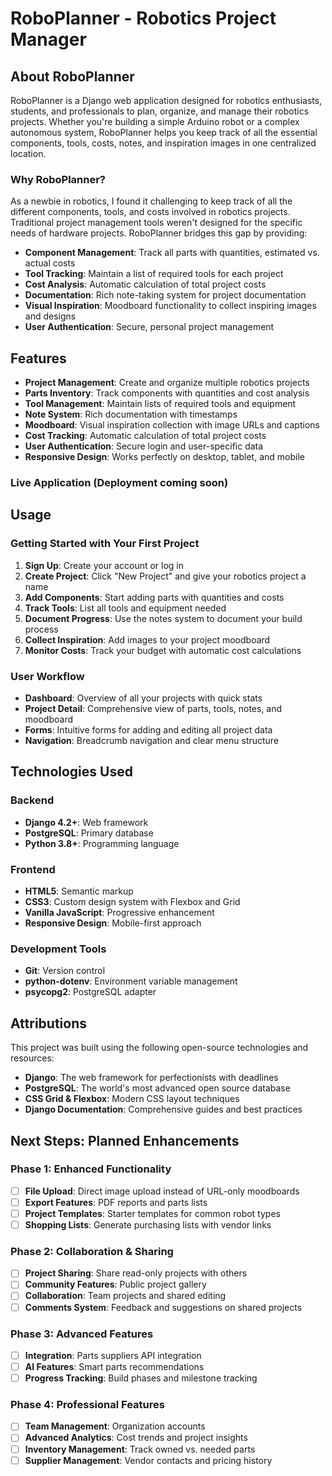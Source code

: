 # RoboPlanner - Robotics Project Manager

## About RoboPlanner

RoboPlanner is a Django web application designed for robotics enthusiasts, students, and professionals to plan, organize, and manage their robotics projects. Whether you're building a simple Arduino robot or a complex autonomous system, RoboPlanner helps you keep track of all the essential components, tools, costs, notes, and inspiration images in one centralized location.

### Why RoboPlanner?

As a newbie in robotics, I found it challenging to keep track of all the different components, tools, and costs involved in robotics projects. Traditional project management tools weren't designed for the specific needs of hardware projects. RoboPlanner bridges this gap by providing:

- **Component Management**: Track all parts with quantities, estimated vs. actual costs
- **Tool Tracking**: Maintain a list of required tools for each project
- **Cost Analysis**: Automatic calculation of total project costs
- **Documentation**: Rich note-taking system for project documentation
- **Visual Inspiration**: Moodboard functionality to collect inspiring images and designs
- **User Authentication**: Secure, personal project management

## Features

- **Project Management**: Create and organize multiple robotics projects
- **Parts Inventory**: Track components with quantities and cost analysis
- **Tool Management**: Maintain lists of required tools and equipment
- **Note System**: Rich documentation with timestamps
- **Moodboard**: Visual inspiration collection with image URLs and captions
- **Cost Tracking**: Automatic calculation of total project costs
- **User Authentication**: Secure login and user-specific data
- **Responsive Design**: Works perfectly on desktop, tablet, and mobile


### Live Application (Deployment coming soon)

## Usage

### Getting Started with Your First Project

1. **Sign Up**: Create your account or log in
2. **Create Project**: Click "New Project" and give your robotics project a name
3. **Add Components**: Start adding parts with quantities and costs
4. **Track Tools**: List all tools and equipment needed
5. **Document Progress**: Use the notes system to document your build process
6. **Collect Inspiration**: Add images to your project moodboard
7. **Monitor Costs**: Track your budget with automatic cost calculations

### User Workflow

- **Dashboard**: Overview of all your projects with quick stats
- **Project Detail**: Comprehensive view of parts, tools, notes, and moodboard
- **Forms**: Intuitive forms for adding and editing all project data
- **Navigation**: Breadcrumb navigation and clear menu structure

## Technologies Used

### Backend

- **Django 4.2+**: Web framework
- **PostgreSQL**: Primary database
- **Python 3.8+**: Programming language

### Frontend

- **HTML5**: Semantic markup
- **CSS3**: Custom design system with Flexbox and Grid
- **Vanilla JavaScript**: Progressive enhancement
- **Responsive Design**: Mobile-first approach

### Development Tools

- **Git**: Version control
- **python-dotenv**: Environment variable management
- **psycopg2**: PostgreSQL adapter

## Attributions

This project was built using the following open-source technologies and resources:

- **Django**: The web framework for perfectionists with deadlines
- **PostgreSQL**: The world's most advanced open source database
- **CSS Grid & Flexbox**: Modern CSS layout techniques
- **Django Documentation**: Comprehensive guides and best practices

## Next Steps: Planned Enhancements

### Phase 1: Enhanced Functionality

- [ ] **File Upload**: Direct image upload instead of URL-only moodboards
- [ ] **Export Features**: PDF reports and parts lists
- [ ] **Project Templates**: Starter templates for common robot types
- [ ] **Shopping Lists**: Generate purchasing lists with vendor links

### Phase 2: Collaboration & Sharing

- [ ] **Project Sharing**: Share read-only projects with others
- [ ] **Community Features**: Public project gallery
- [ ] **Collaboration**: Team projects and shared editing
- [ ] **Comments System**: Feedback and suggestions on shared projects

### Phase 3: Advanced Features

- [ ] **Integration**: Parts suppliers API integration
- [ ] **AI Features**: Smart parts recommendations
- [ ] **Progress Tracking**: Build phases and milestone tracking

### Phase 4: Professional Features

- [ ] **Team Management**: Organization accounts
- [ ] **Advanced Analytics**: Cost trends and project insights
- [ ] **Inventory Management**: Track owned vs. needed parts
- [ ] **Supplier Management**: Vendor contacts and pricing history
